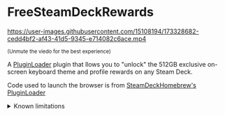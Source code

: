 # FreeSteamDeckRewards


https://user-images.githubusercontent.com/15108194/173328682-cedd4bf2-af43-41d5-9345-e714082c6ace.mp4

<sup>(Unmute the viedo for the best experience)</sup>

A [PluginLoader](https://github.com/SteamDeckHomebrew/PluginLoader) plugin that llows you to "unlock" the 512GB exclusive on-screen keyboard theme and profile rewards on any Steam Deck.

Code used to launch the browser is from [SteamDeckHomebrew's PluginLoader](https://github.com/SteamDeckHomebrew/PluginLoader/blob/1199c080bc076efa855e928a34972866f6114ba1/plugin_loader/utilities.py#L109)

<details>
  <summary>Known limitations</summary>
  
  Autoplay is disabled in the browser, requiring you to manually tap to continue.
  
</details>
